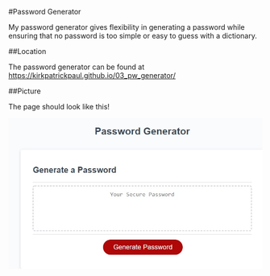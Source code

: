 #Password Generator

My password generator gives flexibility in generating a password while ensuring that no password is too simple or easy to guess with a dictionary.

##Location

The password generator can be found at https://kirkpatrickpaul.github.io/03_pw_generator/

##Picture

The page should look like this!

![My Password Generator](./Password_Generator.jpg)